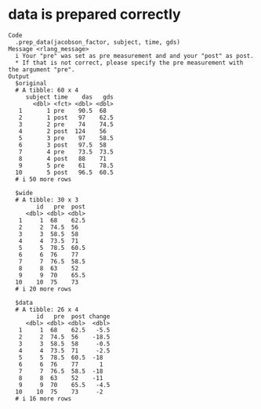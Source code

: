 # data is prepared correctly

    Code
      .prep_data(jacobson_factor, subject, time, gds)
    Message <rlang_message>
      i Your "pre" was set as pre measurement and and your "post" as post.
      * If that is not correct, please specify the pre measurement with the argument "pre".
    Output
      $original
      # A tibble: 60 x 4
         subject time    das   gds
           <dbl> <fct> <dbl> <dbl>
       1       1 pre    90.5  68  
       2       1 post   97    62.5
       3       2 pre    74    74.5
       4       2 post  124    56  
       5       3 pre    97    58.5
       6       3 post   97.5  58  
       7       4 pre    73.5  73.5
       8       4 post   88    71  
       9       5 pre    61    78.5
      10       5 post   96.5  60.5
      # i 50 more rows
      
      $wide
      # A tibble: 30 x 3
            id   pre  post
         <dbl> <dbl> <dbl>
       1     1  68    62.5
       2     2  74.5  56  
       3     3  58.5  58  
       4     4  73.5  71  
       5     5  78.5  60.5
       6     6  76    77  
       7     7  76.5  58.5
       8     8  63    52  
       9     9  70    65.5
      10    10  75    73  
      # i 20 more rows
      
      $data
      # A tibble: 26 x 4
            id   pre  post change
         <dbl> <dbl> <dbl>  <dbl>
       1     1  68    62.5   -5.5
       2     2  74.5  56    -18.5
       3     3  58.5  58     -0.5
       4     4  73.5  71     -2.5
       5     5  78.5  60.5  -18  
       6     6  76    77      1  
       7     7  76.5  58.5  -18  
       8     8  63    52    -11  
       9     9  70    65.5   -4.5
      10    10  75    73     -2  
      # i 16 more rows
      

